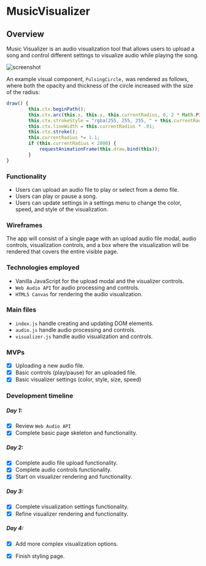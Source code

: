 # MusicVisualizer

## Overview

Music Visualizer is an audio visualization tool that allows users to upload a song and control different settings to visualize audio while playing the song. 

![screenshot](https://orange-music-pro.s3-us-west-1.amazonaws.com/Screen+Shot+2019-05-28+at+4.29.58+PM.png)

An example visual component, `PulsingCircle,` was rendered as follows, where both the opacity and thickness of the circle increased with the size of the radius: 

```javascript
draw() {
        this.ctx.beginPath();
        this.ctx.arc(this.x, this.y, this.currentRadius, 0, 2 * Math.PI);
        this.ctx.strokeStyle = "rgba(255, 255, 255, " + this.currentRadius/500 + ")"
        this.ctx.lineWidth = this.currentRadius * .01;
        this.ctx.stroke();
        this.currentRadius *= 1.1; 
        if (this.currentRadius < 2000) {
            requestAnimationFrame(this.draw.bind(this));
        }
}
```

### Functionality

* Users can upload an audio file to play or select from a demo file. 
* Users can play or pause a song. 
* Users can update settings in a settings menu to change the color, speed, and style of the visualization. 

### Wireframes

The app will consist of a single page with an upload audio file modal, audio controls, visualization controls, and a box where the visualization will be rendered that covers the entire visible page. 

### Technologies employed
* Vanilla JavaScript for the upload modal and the visualizer controls.
* `Web Audio API` for audio processing and controls. 
* `HTML5 Canvas` for rendering the audio visualization. 

### Main files
* `index.js` handle creating and updating DOM elements.
* `audio.js` handle audio processing and controls.
* `visualizer.js` handle audio visualization and controls.

### MVPs
- [x] Uploading a new audio file.
- [x] Basic controls (play/pause) for an uploaded file. 
- [x] Basic visualizer settings (color, style, size, speed)

### Development timeline

##### Day 1:
- [x] Review `Web Audio API` 
- [x] Complete basic page skeleton and functionality.

##### Day 2:
- [x] Complete audio file upload functionality.
- [x] Complete audio controls functionality.
- [x] Start on visualizer rendering and functionality.

##### Day 3:
- [x] Complete visualization settings functionality.
- [x] Refine visualizer rendering and functionality.

##### Day 4:
- [x] Add more complex visualization options.
- [x] Finish styling page.

